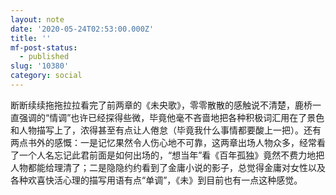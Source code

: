 ```yaml
---
layout: note
date: '2020-05-24T02:53:00.000Z'
title: ''
mf-post-status:
  - published
slug: '10380'
category: social
---
```

断断续续拖拖拉拉看完了前两章的《未央歌》，零零散散的感触说不清楚，鹿桥一直强调的“情调”也许已经探得些微，毕竟他毫不吝啬地把各种积极词汇用在了景色和人物描写上了，浓得甚至有点让人倦怠（毕竟我什么事情都要酸上一把）。还有两点书外的感慨：一是记忆果然令人伤心地不可靠，这两章出场人物众多，经常看了一个人名忘记此君前面是如何出场的，“想当年”看《百年孤独》竟然不费力地把人物都能给理清了；二是隐隐约约看到了金庸小说的影子，总觉得金庸对女性以及各种欢喜快活心理的描写用语有点“单调”，《未》到目前也有一点这种感觉。
